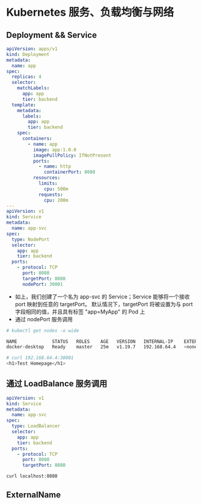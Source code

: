 # Kubernetes 服务、负载均衡与网络

## Deployment && Service

```yaml
apiVersion: apps/v1
kind: Deployment
metadata:
  name: app
spec:
  replicas: 4
  selector:
    matchLabels:
      app: app
      tier: backend
  template:
    metadata:
      labels:
        app: app
        tier: backend
    spec:
      containers:
        - name: app
          image: app:1.0.0
          imagePullPolicy: IfNotPresent
          ports:
            - name: http
              containerPort: 8080
          resources:
            limits:
              cpu: 500m
            requests:
              cpu: 200m
---
apiVersion: v1
kind: Service
metadata:
  name: app-svc
spec:
  type: NodePort
  selector:
    app: app
    tier: backend
  ports:
    - protocol: TCP
      port: 8080
      targetPort: 8080
      nodePort: 30001
```

- 如上，我们创建了一个名为 app-svc 的 Service；Service 能够将一个接收 port 映射到任意的 targetPort。 默认情况下，targetPort 将被设置为与 port 字段相同的值，并且具有标签 "app=MyApp" 的 Pod 上
- 通过 nodePort 服务调用

```bash
# kubectl get nodes -o wide

NAME             STATUS   ROLES    AGE   VERSION   INTERNAL-IP    EXTERNAL-IP   OS-IMAGE         KERNEL-VERSION      CONTAINER-RUNTIME
docker-desktop   Ready    master   25m   v1.19.7   192.168.64.4   <none>        Docker Desktop   4.19.121-linuxkit   docker://20.10.3

# curl 192.168.64.4:30001
<h1>Test Homepage</h1>
```

## 通过 LoadBalance 服务调用

```yaml
apiVersion: v1
kind: Service
metadata:
  name: app-svc
spec:
  type: LoadBalancer
  selector:
    app: app
    tier: backend
  ports:
    - protocol: TCP
      port: 8080
      targetPort: 8080
```

```bash
curl localhost:8080
```

## ExternalName
